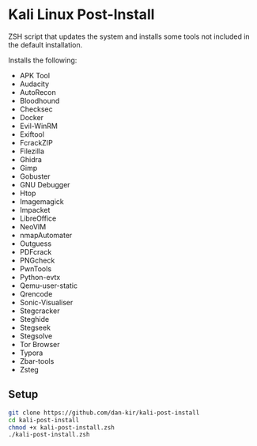 Kali Linux Post-Install
==============================
ZSH script that updates the system and installs some tools not included in the default installation.

Installs the following:
* APK Tool
* Audacity
* AutoRecon
* Bloodhound
* Checksec
* Docker
* Evil-WinRM
* Exiftool
* FcrackZIP
* Filezilla
* Ghidra
* Gimp
* Gobuster
* GNU Debugger
* Htop
* Imagemagick
* Impacket
* LibreOffice
* NeoVIM
* nmapAutomater
* Outguess
* PDFcrack
* PNGcheck
* PwnTools
* Python-evtx
* Qemu-user-static
* Qrencode
* Sonic-Visualiser
* Stegcracker
* Steghide
* Stegseek
* Stegsolve
* Tor Browser
* Typora
* Zbar-tools
* Zsteg

Setup
-------------------
```bash
git clone https://github.com/dan-kir/kali-post-install
cd kali-post-install
chmod +x kali-post-install.zsh
./kali-post-install.zsh
```
